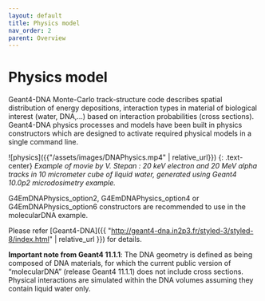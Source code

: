 ```yaml
---
layout: default
title: Physics model
nav_order: 2
parent: Overview
---
```


# Physics model

Geant4-DNA Monte-Carlo track-structure code describes spatial distribution of energy depositions, interaction types in material of biological interest (water, DNA,...) based on interaction probabilities (cross sections). Geant4-DNA physics processes and models have been built in physics constructors which are designed to activate required physical models in a single command line. 

![physics]({{"/assets/images/DNAPhysics.mp4" | relative_url}})
{: .text-center}
*Example of movie by V. Stepan : 20 keV electron and 20 MeV alpha tracks in 10 micrometer cube of liquid water, generated using Geant4 10.0p2 microdosimetry example.*

G4EmDNAPhysics_option2, G4EmDNAPhysics_option4 or G4EmDNAPhysics_option6 constructors are recommended to use in the molecularDNA example. 

Please refer [Geant4-DNA]({{ "http://geant4-dna.in2p3.fr/styled-3/styled-8/index.html" | relative_url }}) for details.

**Important note from Geant4 11.1.1**: The DNA geometry is defined as being composed of DNA materials, for which the current public version of “molecularDNA” (release Geant4 11.1.1) does not include cross sections. 
Physical interactions are simulated within the DNA volumes assuming they contain liquid water only. 
